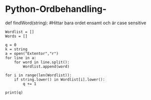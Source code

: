 # Python-Ordbehandling-

def findWord(string):
#Hittar bara ordet ensamt och är case sensitive

    Wordlist = []
    Words = []

    q = 0
    k = string
    a = open("Extentor","r")
    for line in a:
        for word in line.split():
            Wordlist.append(word)
    
    for i in range(len(Wordlist)):
        if string.lower() in Wordlist[i].lower():
            q += 1

    print(q)   
